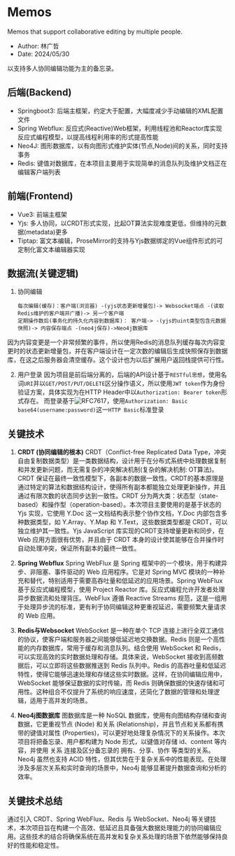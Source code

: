# Memos
Memos that support collaborative editing by multiple people.

- Author: 林广哲
- Date: 2024/05/30

以支持多人协同编辑功能为主的备忘录。


## 后端(Backend)
- Springboot3: 后端主框架，约定大于配置，大幅度减少手动编辑的XML配置文件
- Spring Webflux: 反应式(Reactive)Web框架，利用线程池和Reactor库实现反应式编程模型，以提高线程利用率的形式提高性能
- Neo4J: 图形数据库，以有向图形式维护实体(节点,Node)间的关系，同时支持事务
- Redis: 键值对数据库，在本项目主要用于实现简单的消息队列及维护文档正在编辑客户端列表

## 前端(Frontend)
- Vue3: 前端主框架
- Yjs: 多人协同，以CRDT形式实现，比起OT算法实现难度更低，但维持的元数据(metadata)更多
- Tiptap: 富文本编辑，ProseMirror的支持与Yjs数据绑定的Vue组件形式的可定制化富文本编辑器实现

## 数据流(关键逻辑)
1. 协同编辑
    ```
    每次编辑(缓存)：客户端(浏览器) -(yjs状态更新增量包)-> Websocket端点 -(读取Redis维护的客户端并广播)-> 另一个客户端
    定期操作数后(事务化的持久化内容到数据库)： 客户端-> -(yjs的uint类型包含元数据快照)-> 内容保存端点 -(neo4j保存)->Neo4j数据库
    ```
因为内容变更是一个非常频繁的事件，所以使用Redis的消息队列缓存每次内容变更时的状态更新增量包，并在客户端设计在一定次数的编辑后生成快照保存到数据库，在这之后服务器会清空缓存。这个设计也为以后扩展用户返回栈提供可行性。

2. 用户登录
因为项目是前后端分离的，后端的API设计基于`RESTful思想`，使用名词`URI`并以`GET/POST/PUT/DELETE`区分操作语义，所以使用`JWT token`作为身份验证方案，具体实现为在HTTP Header中以`Authorization: Bearer token`形式存在。
而登录基于![RFC7617](https://datatracker.ietf.org/doc/html/rfc7617)，使用`Authorization: Basic base64(username:password)`这一`HTTP Basic`标准登录

## 关键技术
1. **CRDT (协同编辑的根本)**
CRDT（Conflict-free Replicated Data Type，冲突自由复制数据类型）是一类数据结构，设计用于在分布式系统中处理数据复制和并发更新问题，而无需复杂的冲突解决机制(复杂的解决机制: OT算法)。CRDT 保证在最终一致性模型下，各副本的数据一致性。CRDT的基本原理是通过特定的算法和数据结构设计，使得所有副本都能独立处理更新操作，并且通过有限次数的状态同步达到一致性。CRDT 分为两大类：状态型（state-based）和操作型（operation-based）。本次项目主要使用的是基于状态的 Yjs 实现，它使用 Y.Doc 这一文档结构表示整个协作文档，Y.Doc 内部包含多种数据类型，如 Y.Array、Y.Map 和 Y.Text，这些数据类型都是 CRDT，可以独立维护其一致性。Yjs JavaScript 库实现的CRDT支持增量更新和同步，在 Web 应用方面很有优势，并且由于 CRDT 本身的设计使其能够在合并操作时自动处理冲突，保证所有副本的最终一致性。

2. **Spring Webflux**
Spring WebFlux 是 Spring 框架中的一个模块，用于构建异步、非阻塞、事件驱动的 Web 应用程序。它是对 Spring MVC 模块的一种补充和替代，特别适用于需要高吞吐量和低延迟的应用场景。Spring WebFlux 基于反应式编程模型，使用 Project Reactor 库。反应式编程允许开发者处理异步数据流和处理背压。WebFlux 遵循 Reactive Streams 规范，这是一组用于处理异步流的标准，更有利于协同编辑这种更重视延迟，需要频繁大量请求的 Web 应用。

3. **Redis与Websocket**
WebSocket 是一种在单个 TCP 连接上进行全双工通信的协议，使客户端和服务器之间能够低延迟地交换数据。Redis 则是一个高性能的内存数据库，常用于缓存和消息队列。结合使用 WebSocket 和 Redis，可以实现高效的实时数据处理和存储。具体来说，WebSocket 接收到高频数据后，可以立即将这些数据推送到 Redis 队列中。Redis 的高吞吐量和低延迟特性，使得它能够迅速处理和存储这些实时数据。这样，在协同编辑应用中，WebSocket 能够保证数据的实时传输，而 Redis 则确保数据的快速存储和可用性。这种组合不仅提升了系统的响应速度，还简化了数据的管理和处理逻辑，适用于高并发的场景。

4. **Neo4j图数据库**
图数据库是一种 NoSQL 数据库，使用有向图结构存储和查询数据，它更重视节点 (Node) 和关系 (Relationship)，并且节点和关系都有携带的键值对属性 (Properties)，可以更好地处理复杂情况下的关系操作。本次项目将把备忘录、用户都构建为 Node 形式，以键值对存储 id、content 等内容，并使用 关系 连接及区分备忘录的 拥有、分享、协作 等类型的关系。Neo4j 虽然也支持 ACID 特性，但其优势在于复杂关系中的性能表现。在处理涉及多层次关系和实时查询的场景中，Neo4j 能够显著提升数据查询和分析的效率。

## 关键技术总结
通过引入 CRDT、Spring WebFlux、Redis 与 WebSocket、Neo4j 等关键技术，本次项目旨在构建一个高效、低延迟且具备强大数据处理能力的协同编辑应用。这些技术的结合将确保系统在高并发和复杂关系处理的场景下依然能够保持良好的性能和稳定性。
